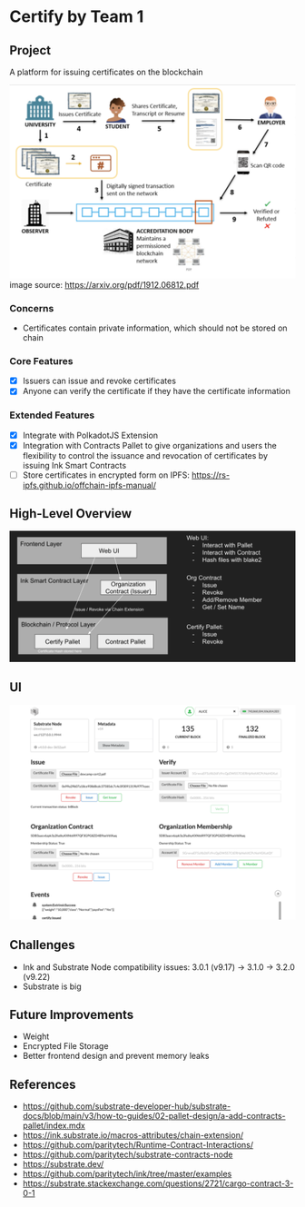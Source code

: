 # Certify by Team 1

## Project

A platform for issuing certificates on the blockchain

![System Flow](./flow.png)
image source: https://arxiv.org/pdf/1912.06812.pdf

### Concerns

- Certificates contain private information, which should not be stored on chain

### Core Features

- [x] Issuers can issue and revoke certificates
- [x] Anyone can verify the certificate if they have the certificate information

### Extended Features

- [x] Integrate with PolkadotJS Extension
- [x] Integration with Contracts Pallet to give organizations and users the flexibility to control the issuance and revocation of certificates by issuing Ink Smart Contracts
- [ ] Store certificates in encrypted form on IPFS: https://rs-ipfs.github.io/offchain-ipfs-manual/

## High-Level Overview

![High Level Overview](./overview.png)

## UI

![UI](./ui.png)

## Challenges

- Ink and Substrate Node compatibility issues: 3.0.1 (v9.17) -> 3.1.0 -> 3.2.0 (v9.22)
- Substrate is big

## Future Improvements

- Weight
- Encrypted File Storage
- Better frontend design and prevent memory leaks

## References

- https://github.com/substrate-developer-hub/substrate-docs/blob/main/v3/how-to-guides/02-pallet-design/a-add-contracts-pallet/index.mdx
- https://ink.substrate.io/macros-attributes/chain-extension/
- https://github.com/paritytech/Runtime-Contract-Interactions/
- https://github.com/paritytech/substrate-contracts-node
- https://substrate.dev/
- https://github.com/paritytech/ink/tree/master/examples
- https://substrate.stackexchange.com/questions/2721/cargo-contract-3-0-1
